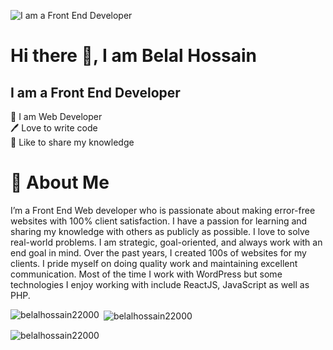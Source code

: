 ![I am a Front End Developer](https://arturssmirnovs.github.io/github-profile-readme-generator/images/banner.png)
# Hi there 👋,  I am Belal Hossain
## I am a Front End Developer
👑 I am Web Developer <br/>
🖊️ Love to write code  <br/>
🎤 Like to share my knowledge
# 🚀 About Me
I’m a Front End Web developer who is passionate about making error-free websites with 100% client satisfaction. I have a passion for learning and sharing my knowledge with others as publicly as possible. I love to solve real-world problems. I am strategic, goal-oriented, and always work with an end goal in mind. Over the past years, I created 100s of websites for my clients. I pride myself on doing quality work and maintaining excellent communication. Most of the time I work with WordPress but some technologies I enjoy working with include ReactJS, JavaScript as well as PHP.




<p><img align="left" src="https://github-readme-stats.vercel.app/api/top-langs?username=belalhossain22000&show_icons=true&locale=en&layout=compact" alt="belalhossain22000" /></p>

<p>&nbsp;<img align="center" src="https://github-readme-stats.vercel.app/api?username=belalhossain22000&show_icons=true&locale=en" alt="belalhossain22000" /></p>

<p><img align="center" src="https://github-readme-streak-stats.herokuapp.com/?user=belalhossain22000&" alt="belalhossain22000" /></p>
